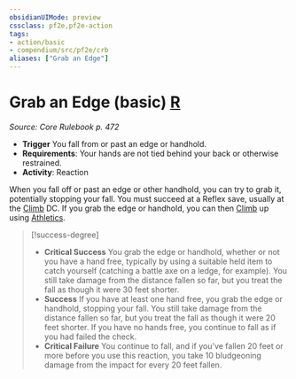 ```yaml
---
obsidianUIMode: preview
cssclass: pf2e,pf2e-action
tags:
- action/basic
- compendium/src/pf2e/crb
aliases: ["Grab an Edge"]
---
```

# Grab an Edge (basic) [R](../core-rulebook/chapter-9-playing-the-game.md#Actions "Reaction")
*Source: Core Rulebook p. 472*  


- **Trigger** You fall from or past an edge or handhold.
- **Requirements**: Your hands are not tied behind your back or otherwise restrained.
- **Activity**: Reaction

When you fall off or past an edge or other handhold, you can try to grab it, potentially stopping your fall. You must succeed at a Reflex save, usually at the [Climb](climb.md) DC. If you grab the edge or handhold, you can then [Climb](climb.md) up using [Athletics](../../compendium/skills.md#Athletics).

> [!success-degree] 
> - **Critical Success** You grab the edge or handhold, whether or not you have a hand free, typically by using a suitable held item to catch yourself (catching a battle axe on a ledge, for example). You still take damage from the distance fallen so far, but you treat the fall as though it were 30 feet shorter.
> - **Success** If you have at least one hand free, you grab the edge or handhold, stopping your fall. You still take damage from the distance fallen so far, but you treat the fall as though it were 20 feet shorter. If you have no hands free, you continue to fall as if you had failed the check.
> - **Critical Failure** You continue to fall, and if you've fallen 20 feet or more before you use this reaction, you take 10 bludgeoning damage from the impact for every 20 feet fallen.